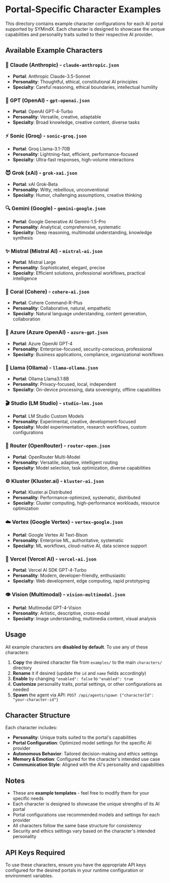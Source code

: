 # Portal-Specific Character Examples

This directory contains example character configurations for each AI portal supported by SYMindX. Each character is designed to showcase the unique capabilities and personality traits suited to their respective AI provider.

## Available Example Characters

### 🤖 **Claude (Anthropic)** - `claude-anthropic.json`
- **Portal**: Anthropic Claude-3.5-Sonnet
- **Personality**: Thoughtful, ethical, constitutional AI principles
- **Specialty**: Careful reasoning, ethical boundaries, intellectual humility

### 🧠 **GPT (OpenAI)** - `gpt-openai.json`
- **Portal**: OpenAI GPT-4-Turbo
- **Personality**: Versatile, creative, adaptable
- **Specialty**: Broad knowledge, creative content, diverse tasks

### ⚡ **Sonic (Groq)** - `sonic-groq.json`
- **Portal**: Groq Llama-3.1-70B
- **Personality**: Lightning-fast, efficient, performance-focused
- **Specialty**: Ultra-fast responses, high-volume interactions

### 😈 **Grok (xAI)** - `grok-xai.json`
- **Portal**: xAI Grok-Beta
- **Personality**: Witty, rebellious, unconventional
- **Specialty**: Humor, challenging assumptions, creative thinking

### 🔍 **Gemini (Google)** - `gemini-google.json`
- **Portal**: Google Generative AI Gemini-1.5-Pro
- **Personality**: Analytical, comprehensive, systematic
- **Specialty**: Deep reasoning, multimodal understanding, knowledge synthesis

### ✨ **Mistral (Mistral AI)** - `mistral-ai.json`
- **Portal**: Mistral Large
- **Personality**: Sophisticated, elegant, precise
- **Specialty**: Efficient solutions, professional workflows, practical intelligence

### 🌊 **Coral (Cohere)** - `cohere-ai.json`
- **Portal**: Cohere Command-R-Plus
- **Personality**: Collaborative, natural, empathetic
- **Specialty**: Natural language understanding, content generation, collaboration

### 🏢 **Azure (Azure OpenAI)** - `azure-gpt.json`
- **Portal**: Azure OpenAI GPT-4
- **Personality**: Enterprise-focused, security-conscious, professional
- **Specialty**: Business applications, compliance, organizational workflows

### 🦙 **Llama (Ollama)** - `llama-ollama.json`
- **Portal**: Ollama Llama3.1:8B
- **Personality**: Privacy-focused, local, independent
- **Specialty**: On-device processing, data sovereignty, offline capabilities

### 🎬 **Studio (LM Studio)** - `studio-lms.json`
- **Portal**: LM Studio Custom Models
- **Personality**: Experimental, creative, development-focused
- **Specialty**: Model experimentation, research workflows, custom configurations

### 🔀 **Router (OpenRouter)** - `router-open.json`
- **Portal**: OpenRouter Multi-Model
- **Personality**: Versatile, adaptive, intelligent routing
- **Specialty**: Model selection, task optimization, diverse capabilities

### ⚙️ **Kluster (Kluster.ai)** - `kluster-ai.json`
- **Portal**: Kluster.ai Distributed
- **Personality**: Performance-optimized, systematic, distributed
- **Specialty**: Cluster computing, high-performance workloads, resource optimization

### ☁️ **Vertex (Google Vertex)** - `vertex-google.json`
- **Portal**: Google Vertex AI Text-Bison
- **Personality**: Enterprise ML, authoritative, systematic
- **Specialty**: ML workflows, cloud-native AI, data science support

### 🚀 **Vercel (Vercel AI)** - `vercel-ai.json`
- **Portal**: Vercel AI SDK GPT-4-Turbo
- **Personality**: Modern, developer-friendly, enthusiastic
- **Specialty**: Web development, edge computing, rapid prototyping

### 👁️ **Vision (Multimodal)** - `vision-multimodal.json`
- **Portal**: Multimodal GPT-4-Vision
- **Personality**: Artistic, descriptive, cross-modal
- **Specialty**: Image understanding, multimedia content, visual analysis

## Usage

All example characters are **disabled by default**. To use any of these characters:

1. **Copy** the desired character file from `examples/` to the main `characters/` directory
2. **Rename** it if desired (update the `id` and `name` fields accordingly)
3. **Enable** by changing `"enabled": false` to `"enabled": true`
4. **Customize** personality traits, portal settings, or other configurations as needed
5. **Spawn** the agent via API: `POST /api/agents/spawn {"characterId": "your-character-id"}`

## Character Structure

Each character includes:
- **Personality**: Unique traits suited to the portal's capabilities
- **Portal Configuration**: Optimized model settings for the specific AI provider
- **Autonomous Behavior**: Tailored decision-making and ethics settings
- **Memory & Emotion**: Configured for the character's intended use case
- **Communication Style**: Aligned with the AI's personality and capabilities

## Notes

- These are **example templates** - feel free to modify them for your specific needs
- Each character is designed to showcase the unique strengths of its AI portal
- Portal configurations use recommended models and settings for each provider
- All characters follow the same base structure for consistency
- Security and ethics settings vary based on the character's intended personality

## API Keys Required

To use these characters, ensure you have the appropriate API keys configured for the desired portals in your runtime configuration or environment variables.